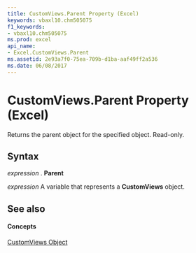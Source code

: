 ```yaml
---
title: CustomViews.Parent Property (Excel)
keywords: vbaxl10.chm505075
f1_keywords:
- vbaxl10.chm505075
ms.prod: excel
api_name:
- Excel.CustomViews.Parent
ms.assetid: 2e93a7f0-75ea-709b-d1ba-aaf49ff2a536
ms.date: 06/08/2017
---
```



# CustomViews.Parent Property (Excel)

Returns the parent object for the specified object. Read-only.


## Syntax

 _expression_ . **Parent**

 _expression_ A variable that represents a **CustomViews** object.


## See also


#### Concepts


[CustomViews Object](customviews-object-excel.md)

